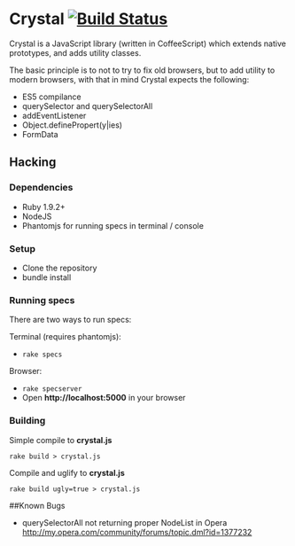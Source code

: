 # Crystal [![Build Status](https://secure.travis-ci.org/gdotdesign/crystal.png?branch=master)](http://travis-ci.org/gdotdesign/crystal)

Crystal is a JavaScript library (written in CoffeeScript) which extends native prototypes, and adds utility classes.

The basic principle is to not to try to fix old browsers, but to add utility to modern browsers, with that in mind
Crystal expects the following:

 *  ES5 compilance
 *  querySelector and querySelectorAll
 *  addEventListener
 *  Object.definePropert(y|ies)
 *  FormData

## Hacking
### Dependencies
 * Ruby 1.9.2+
 * NodeJS
 * Phantomjs for running specs in terminal / console

### Setup
 * Clone the repository
 * bundle install

### Running specs
There are two ways to run specs:

Terminal (requires phantomjs):

 *  ```rake specs```

Browser:

 *  ```rake specserver```
 *  Open **http://localhost:5000** in your browser

### Building
Simple compile to **crystal.js**

```rake build > crystal.js```

Compile and uglify to **crystal.js**

```rake build ugly=true > crystal.js```

##Known Bugs

 *  querySelectorAll not returning proper NodeList in Opera
 		http://my.opera.com/community/forums/topic.dml?id=1377232